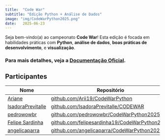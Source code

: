 ```yaml
---
title:  "Code War"
subtitle: "Edição Python + Análise de Dados"
image: "img/CodeWarPython2025.png"
date:   2025-06-23
---
```


Seja bem-vindo(a) ao campeonato **Code War**! Esta edição é focada em habilidades práticas com **Python**, **análise de dados**, **boas práticas de desenvolvimento**, e **visualização**.

### Para mais detalhes, veja a [Documentação Oficial](https://patrickcaloriocarvalho.github.io/CodeWarPython2025/).

## Participantes

| Nome              | Repositório                                                                 | Pontuação |
|-------------------|------------------------------------------------------------------------------|----------------|
| [Ariane](https://github.com/Arii19) | [github.com/Arii19/CodeWarPython](https://github.com/Arii19/CodeWarPython) | _/5 |
| [IsadoraPrevitalle](https://github.com/IsadoraPrevitalle) | [github.com/IsadoraPrevitalle/CODEWAR](https://github.com/IsadoraPrevitalle/CODEWAR) | _/5 |
| [pedrowowbr](https://github.com/pedrowowbr) | [github.com/pedrowowbr/CodeWarPython2025](https://github.com/pedrowowbr/CodeWarPython2025) | _/5 |
| [Felipe Sardinha](https://github.com/felipesardinha19) | [github.com/felipesardinha19/CodeWarPython2025](https://github.com/felipesardinha19/CodeWarPython2025) | _/5 |
| [angelicaparra](https://github.com/angelicaparra) | [github.com/angelicaparra/CodeWarPython2025](https://github.com/angelicaparra/CodeWarPython2025) | _/5 |


